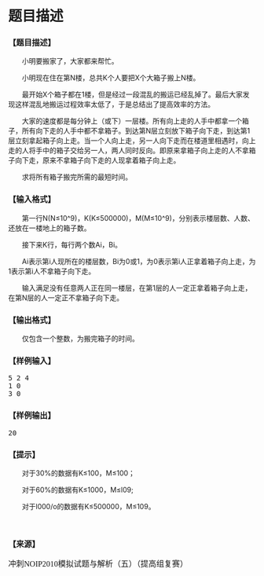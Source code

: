 # 题目描述


<h3>
	<span style="font-family:&#39;Microsoft YaHei&#39;;font-size:16px;">【题目描述】</span>
</h3>
<p>
	<span style="font-family:&#39;Microsoft YaHei&#39;;font-size:16px;"> </span> 
</p>
<p style="text-indent:21.0000pt;">
	小明要搬家了，大家都来帮忙。
</p>
<p style="text-indent:21.0000pt;">
	小明现在住在第<span>N</span><span>楼，总共</span><span>K</span><span>个人要把</span><span>X</span><span>个大箱子搬上</span><span>N</span><span>楼。</span> 
</p>
<p style="text-indent:21.0000pt;">
	最开始<span>X</span><span>个箱子都在</span><span>1</span><span>楼，但是经过一段混乱的搬运已经乱掉了。最后大家发现这样混乱地搬运过程效率太低了，于是总结出了提高效率的方法。</span> 
</p>
<p style="text-indent:21.0000pt;">
	大家的速度都是每分钟上（或下）一层楼。所有向上走的人手中都拿一个箱子，所有向下走的人手中都不拿箱子。到达第<span>N</span><span>层立刻放下箱子向下走，到达第</span><span>1</span><span>层立刻拿起箱子向上走。当一个人向上走，另一人向下走而在楼道里相遇时，向上走的人将手中的箱子交给另一人，两人同时反向。即原来拿箱子向上走的人不拿箱子向下走，原来不拿箱子向下走的人现拿着箱子向上走。</span> 
</p>
<p style="text-indent:21.0000pt;">
	求将所有箱子搬完所需的最短时间。
</p>
<h3>
	<span style="font-family:&#39;Microsoft YaHei&#39;;font-size:16px;">【输入格式】</span> 
</h3>
<p>
	<span style="font-family:&#39;Microsoft YaHei&#39;;font-size:16px;"> </span> 
</p>
<p style="text-indent:21.0000pt;">
	第一行<span>N(N</span><span>≤</span><span>10^9)</span><span>，</span><span>K(K</span><span>≤</span><span>500000)</span><span>，</span><span>M(M</span><span>≤</span><span>10^9)</span><span>，分别表示楼层数、人数、还放在一楼地上的箱子数。</span> 
</p>
<p style="text-indent:21.0000pt;">
	接下来<span>K</span><span>行，每行两个数</span><span>Ai</span><span>，</span><span>Bi</span><span>。</span> 
</p>
<p style="text-indent:21.0000pt;">
	Ai<span>表示第</span><span>i</span><span>人现所在的楼层数，</span><span>Bi</span><span>为</span><span>0</span><span>或</span><span>1</span><span>，为</span><span>0</span><span>表示第</span><span>i</span><span>人正拿着箱子向上走，为</span><span>1</span><span>表示第</span><span>i</span><span>人不拿箱子向下走。</span> 
</p>
<p style="text-indent:21.0000pt;">
	输入满足没有任意两人正在同一楼层，在第<span>1</span><span>层的人一定正拿着箱子向上走，在第</span><span>N</span><span>层的人一定正不拿箱子向下走。</span> 
</p>
<h3>
	<span style="font-family:&#39;Microsoft YaHei&#39;;font-size:16px;">【输出格式】</span> 
</h3>
<p>
	<span style="font-family:&#39;Microsoft YaHei&#39;;font-size:16px;"> </span> 
</p>
<p style="text-indent:21.0000pt;">
	仅包含一个整数，为搬完箱子的时间。
</p>
<h3>
	<span style="font-family:&#39;Microsoft YaHei&#39;;font-size:16px;">【样例输入】</span> 
</h3>
<pre>5 2 4
1 0
3 0</pre>
<h3>
	<span style="font-family:&#39;Microsoft YaHei&#39;;font-size:16px;">【样例输出】</span> 
</h3>
<pre>20</pre>
<h3>
	<span style="font-family:&#39;Microsoft YaHei&#39;;font-size:16px;">【提示】</span> 
</h3>
<p>
	<span style="font-family:&#39;Microsoft YaHei&#39;;font-size:16px;"> </span> 
</p>
<p style="text-indent:21.0000pt;">
	对于<span>30%</span><span>的数据有</span><span>K</span><span>≤</span><span>100</span><span>，</span><span>M</span><span>≤</span><span>100</span><span>；</span> 
</p>
<p style="text-indent:21.0000pt;">
	对于<span>60%</span><span>的数据有</span><span>K</span><span>≤</span><span>1000</span><span>，</span><span>M</span><span>≤</span><span>l09;</span> 
</p>
<p style="text-indent:21.0000pt;">
	对于<span>l000/o</span><span>的数据有</span><span>K</span><span>≤</span><span>500000</span><span>，</span><span>M</span><span>≤</span><span>109</span><span>。</span> 
</p>
<p>
	<br/>
</p>
<h3>
	<span style="font-family:&#39;Microsoft YaHei&#39;;font-size:16px;">【来源】</span> 
</h3>
<p>
	<span style="font-family:&#39;Microsoft YaHei&#39;;font-size:16px;">冲刺</span><span style="font-family:&#39;Microsoft YaHei&#39;;font-size:16px;">NOIP2010</span><span style="font-family:&#39;Microsoft YaHei&#39;;font-size:16px;">模拟试题与解析（五）</span><span style="font-family:&#39;Microsoft YaHei&#39;;font-size:16px;">（提高组复赛）</span> 
</p>
